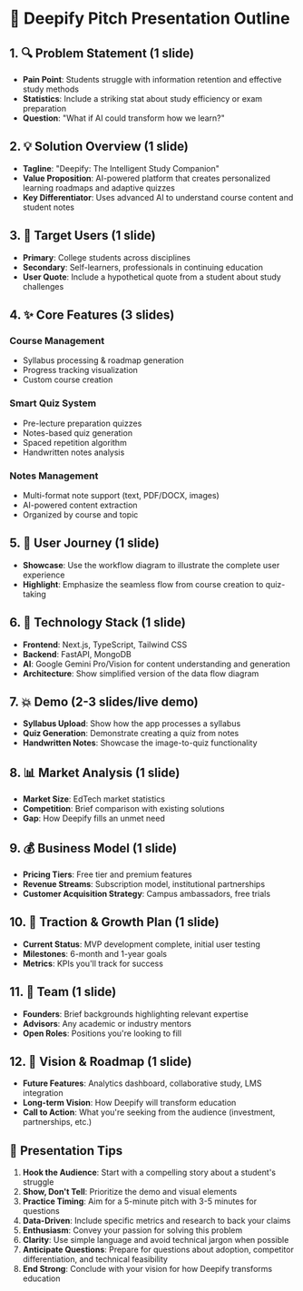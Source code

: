 # 🚀 Deepify Pitch Presentation Outline

## 1. 🔍 Problem Statement (1 slide)

- **Pain Point**: Students struggle with information retention and effective study methods
- **Statistics**: Include a striking stat about study efficiency or exam preparation
- **Question**: "What if AI could transform how we learn?"

## 2. 💡 Solution Overview (1 slide)

- **Tagline**: "Deepify: The Intelligent Study Companion"
- **Value Proposition**: AI-powered platform that creates personalized learning roadmaps and adaptive quizzes
- **Key Differentiator**: Uses advanced AI to understand course content and student notes

## 3. 🎯 Target Users (1 slide)

- **Primary**: College students across disciplines
- **Secondary**: Self-learners, professionals in continuing education
- **User Quote**: Include a hypothetical quote from a student about study challenges

## 4. ✨ Core Features (3 slides)

### Course Management

- Syllabus processing & roadmap generation
- Progress tracking visualization
- Custom course creation

### Smart Quiz System

- Pre-lecture preparation quizzes
- Notes-based quiz generation
- Spaced repetition algorithm
- Handwritten notes analysis

### Notes Management

- Multi-format note support (text, PDF/DOCX, images)
- AI-powered content extraction
- Organized by course and topic

## 5. 🔄 User Journey (1 slide)

- **Showcase**: Use the workflow diagram to illustrate the complete user experience
- **Highlight**: Emphasize the seamless flow from course creation to quiz-taking

## 6. 🧠 Technology Stack (1 slide)

- **Frontend**: Next.js, TypeScript, Tailwind CSS
- **Backend**: FastAPI, MongoDB
- **AI**: Google Gemini Pro/Vision for content understanding and generation
- **Architecture**: Show simplified version of the data flow diagram

## 7. 💥 Demo (2-3 slides/live demo)

- **Syllabus Upload**: Show how the app processes a syllabus
- **Quiz Generation**: Demonstrate creating a quiz from notes
- **Handwritten Notes**: Showcase the image-to-quiz functionality

## 8. 📊 Market Analysis (1 slide)

- **Market Size**: EdTech market statistics
- **Competition**: Brief comparison with existing solutions
- **Gap**: How Deepify fills an unmet need

## 9. 💰 Business Model (1 slide)

- **Pricing Tiers**: Free tier and premium features
- **Revenue Streams**: Subscription model, institutional partnerships
- **Customer Acquisition Strategy**: Campus ambassadors, free trials

## 10. 🚀 Traction & Growth Plan (1 slide)

- **Current Status**: MVP development complete, initial user testing
- **Milestones**: 6-month and 1-year goals
- **Metrics**: KPIs you'll track for success

## 11. 👥 Team (1 slide)

- **Founders**: Brief backgrounds highlighting relevant expertise
- **Advisors**: Any academic or industry mentors
- **Open Roles**: Positions you're looking to fill

## 12. 🌟 Vision & Roadmap (1 slide)

- **Future Features**: Analytics dashboard, collaborative study, LMS integration
- **Long-term Vision**: How Deepify will transform education
- **Call to Action**: What you're seeking from the audience (investment, partnerships, etc.)

## 📝 Presentation Tips

1. **Hook the Audience**: Start with a compelling story about a student's struggle
2. **Show, Don't Tell**: Prioritize the demo and visual elements
3. **Practice Timing**: Aim for a 5-minute pitch with 3-5 minutes for questions
4. **Data-Driven**: Include specific metrics and research to back your claims
5. **Enthusiasm**: Convey your passion for solving this problem
6. **Clarity**: Use simple language and avoid technical jargon when possible
7. **Anticipate Questions**: Prepare for questions about adoption, competitor differentiation, and technical feasibility
8. **End Strong**: Conclude with your vision for how Deepify transforms education
